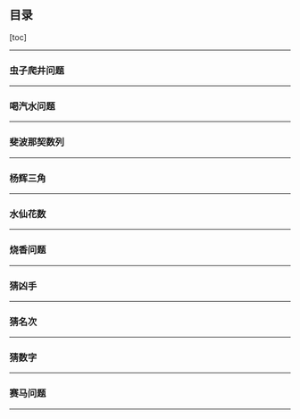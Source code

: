 ## 目录

[toc]

---












### 虫子爬井问题

---







### 喝汽水问题

---



### 斐波那契数列

---



### 杨辉三角

---



### 水仙花数

---



### 烧香问题

---



### 猜凶手

---



### 猜名次

---



### 猜数字

---



### 赛马问题

---



